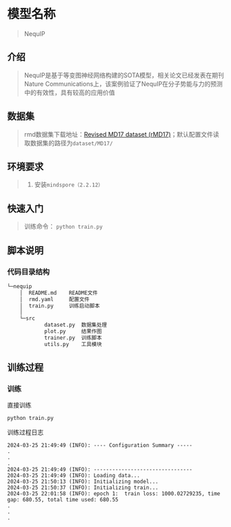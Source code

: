 
# 模型名称

> NequIP

## 介绍

> NequIP是基于等变图神经网络构建的SOTA模型，相关论文已经发表在期刊Nature Communications上，该案例验证了NequIP在分子势能与力的预测中的有效性，具有较高的应用价值

## 数据集

> rmd数据集下载地址：[Revised MD17 dataset (rMD17)](https://figshare.com/articles/dataset/Revised_MD17_dataset_rMD17_/12672038)；默认配置文件读取数据集的路径为`dataset/MD17/`

## 环境要求

> 1. 安装`mindspore（2.2.12）`

## 快速入门

> 训练命令： `python train.py`

## 脚本说明

### 代码目录结构

```txt
└─nequip
    │  README.md    README文件
    │  rmd.yaml     配置文件
    │  train.py     训练启动脚本
    │  
    └─src
            dataset.py  数据集处理
            plot.py     结果作图
            trainer.py  训练脚本
            utils.py    工具模块
```

## 训练过程

### 训练

直接训练

```txt
python train.py
```

训练过程日志

```log
2024-03-25 21:49:49 (INFO): ---- Configuration Summary -----
.
.
.
2024-03-25 21:49:49 (INFO): --------------------------------
2024-03-25 21:49:49 (INFO): Loading data...
2024-03-25 21:50:13 (INFO): Initializing model...
2024-03-25 21:50:37 (INFO): Initializing train...
2024-03-25 22:01:58 (INFO): epoch 1:  train loss: 1000.02729235, time gap: 680.55, total time used: 680.55
.
.
.
```
